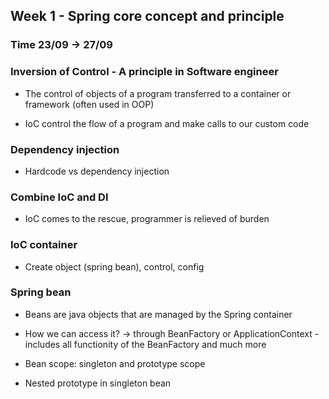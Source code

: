 ## Week 1 - Spring core concept and principle

### Time 23/09 -> 27/09

### Inversion of Control - A principle in Software engineer

+ The control of objects of a program transferred to a container or framework (often used in OOP)

+ IoC control the flow of a program and make calls to our custom code

### Dependency injection

+ Hardcode vs dependency injection

### Combine IoC and DI

+ IoC comes to the rescue, programmer is relieved of burden

### IoC container

+ Create object (spring bean), control, config

### Spring bean

+ Beans are java objects that are managed by the Spring container

+ How we can access it? -> through BeanFactory or ApplicationContext - includes all functionity of the BeanFactory and much more

+ Bean scope: singleton and prototype scope

+ Nested prototype in singleton bean
